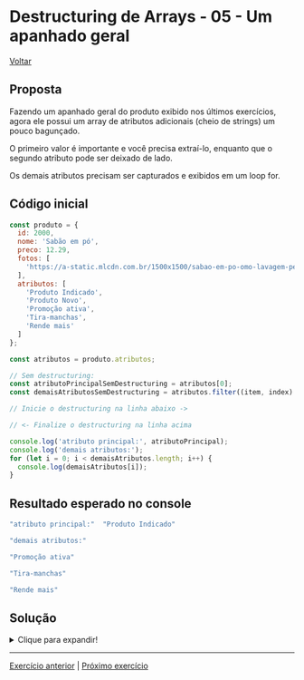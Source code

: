 # Destructuring de Arrays - 05 - Um apanhado geral

[Voltar](../../README.md)

## Proposta
Fazendo um apanhado geral do produto exibido nos últimos exercícios, agora ele possui um array de atributos adicionais (cheio de strings) um pouco bagunçado.

O primeiro valor é importante e você precisa extraí-lo, enquanto que o segundo atributo pode ser deixado de lado.

Os demais atributos precisam ser capturados e exibidos em um loop for.

## Código inicial
```js
const produto = {
  id: 2000,
  nome: 'Sabão em pó',
  preco: 12.29,
  fotos: [
    'https://a-static.mlcdn.com.br/1500x1500/sabao-em-po-omo-lavagem-perfeita-concentrado-profissional-56kg/magazineluiza/224489500/f43bec8b2f13e0c5565b681d2d46432f.jpg'
  ],
  atributos: [
    'Produto Indicado',
    'Produto Novo',
    'Promoção ativa',
    'Tira-manchas',
    'Rende mais'
  ]
};

const atributos = produto.atributos;

// Sem destructuring:
const atributoPrincipalSemDestructuring = atributos[0];
const demaisAtributosSemDestructuring = atributos.filter((item, index) => index > 1);

// Inicie o destructuring na linha abaixo ->

// <- Finalize o destructuring na linha acima

console.log('atributo principal:', atributoPrincipal);
console.log('demais atributos:');
for (let i = 0; i < demaisAtributos.length; i++) {
  console.log(demaisAtributos[i]);
}
```

## Resultado esperado no console
```js
"atributo principal:"  "Produto Indicado"

"demais atributos:"

"Promoção ativa"

"Tira-manchas"

"Rende mais"
```

## Solução

<details>
  <summary>Clique para expandir!</summary>

  ```js
  const produto = {
    id: 2000,
    nome: 'Sabão em pó',
    preco: 12.29,
    fotos: [
      'https://a-static.mlcdn.com.br/1500x1500/sabao-em-po-omo-lavagem-perfeita-concentrado-profissional-56kg/magazineluiza/224489500/f43bec8b2f13e0c5565b681d2d46432f.jpg'
    ],
    atributos: [
      'Produto Indicado',
      'Produto Novo',
      'Promoção ativa',
      'Tira-manchas',
      'Rende mais'
    ]
  };

  const atributos = produto.atributos;

  // Sem destructuring:
  const atributoPrincipalSemDestructuring = atributos[0];
  const demaisAtributosSemDestructuring = atributos.filter((item, index) => index > 1);

  // Inicie o destructuring na linha abaixo ->
  const [
    atributoPrincipal,
    ,
    ...demaisAtributos
  ] = atributos;
  // <- Finalize o destructuring na linha acima

  console.log('atributo principal:', atributoPrincipal);
  console.log('demais atributos:');
  for (let i = 0; i < demaisAtributos.length; i++) {
    console.log(demaisAtributos[i]);
  }
  ```
</details>

---

[Exercício anterior](../04-com-rest-operator/README.md) | [Próximo exercício](../../objetos/01-simples/README.md)